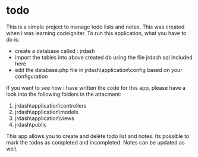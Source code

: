 todo
====

This is a simple project to manage todo lists and notes. This was created when I was learning codeigniter.
To run this application, what you have to do is: 

- create a database called : jrdash
- import the tables into above created db using the file  jrdash.sql included here
- edit the database.php file in  jrdash\application\config based on your configuration

If you want to see how i have written the code for this app, please have a look into the following folders in the attacment:
1) jrdash\application\controllers
2) jrdash\application\models
3) jrdash\application\views
4)  jrdash\public

This app allows you to create and delete todo list and notes. Its possible to mark the todos as completed and incompleted.
Notes can be updated as well.
